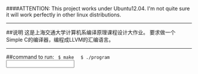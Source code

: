 ####ATTENTION: 
This project works under Ubuntu12.04. I'm not quite sure it will work perfectly in other linux distributions.

-------------
##说明
这是上海交通大学计算机系编译原理课程设计大作业。
要求做一个Simple C的编译器，编程成LLVM的汇编语言。
 

--------------------
##command to run:
<code>
$ make
</code>
<code>
$ ./program <input file> <output file>
</code>

